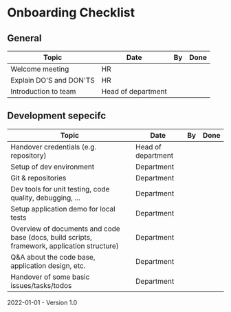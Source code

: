 # Onboarding Checklist

## General

| Topic                   | Date               | By   | Done |
| ----------------------- | ------------------ | ---- | ---- |
| Welcome meeting         | HR                 |      |      |
| Explain DO'S and DON'TS | HR                 |      |      |
| Introduction to team    | Head of department |      |      |

## Development sepecifc

| Topic                                                        | Date               | By   | Done |
| ------------------------------------------------------------ | ------------------ | ---- | ---- |
| Handover credentials (e.g. repository)                       | Head of department |      |      |
| Setup of dev environment                                     | Department         |      |      |
| Git & repositories                                           | Department         |      |      |
| Dev tools for unit testing, code quality, debugging, ...     | Department         |      |      |
| Setup application demo for local tests                       | Department         |      |      |
| Overview of documents and code base (docs, build scripts, framework, application structure) | Department         |      |      |
| Q&A about the code base, application design, etc.            | Department         |      |      |
| Handover of some basic issues/tasks/todos                    | Department         |      |      |

2022-01-01 - Version 1.0
